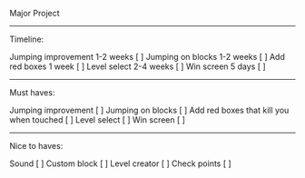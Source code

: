 Major Project

----------

Timeline:

Jumping improvement 1-2 weeks           [ ]
Jumping on blocks 1-2 weeks             [ ]
Add red boxes 1 week                    [ ]
Level select 2-4 weeks                  [ ]
Win screen 5 days                       [ ]




----------

Must haves:

Jumping improvement                      [ ]
Jumping on blocks                        [ ]
Add red boxes that kill you when touched [ ]
Level select                             [ ]
Win screen                               [ ]

-----------


Nice to haves:

Sound                                    [ ]
Custom block                             [ ]
Level creator                            [ ]
Check points                             [ ]

